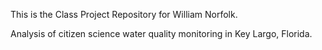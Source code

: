 This is the Class Project Repository for William Norfolk.

Analysis of citizen science water quality monitoring in Key Largo, Florida. 
